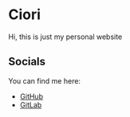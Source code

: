 # Ciori

Hi, this is just my personal website

## Socials

You can find me here:
- [GitHub](https://github.com/ciori)
- [GitLab](https://gitlab.com/ciori)
